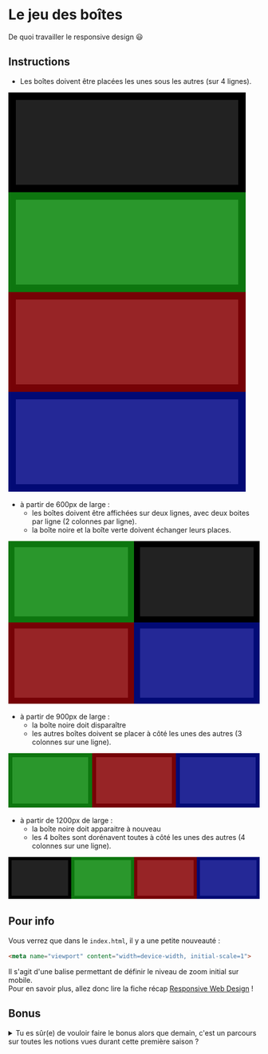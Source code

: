 # Le jeu des boîtes

De quoi travailler le responsive design :smiley:

## Instructions

* Les boîtes doivent être placées les unes sous les autres (sur 4 lignes).

![xs](images/xs.png)

* à partir de 600px de large :
  + les boîtes doivent être affichées sur deux lignes, avec deux boites par ligne (2 colonnes par ligne).
  + la boîte noire et la boîte verte doivent échanger leurs places.

![sm](images/sm.png)

* à partir de 900px de large :
  + la boîte noire doit disparaître
  + les autres boîtes doivent se placer à côté les unes des autres (3 colonnes sur une ligne).

![md](images/md.png)

* à partir de 1200px de large :
  + la boîte noire doit apparaitre à nouveau
  + les 4 boîtes sont dorénavent toutes à côté les unes des autres (4 colonnes sur une ligne).

![lg](images/lg.png)


## Pour info

Vous verrez que dans le `index.html`, il y a une petite nouveauté :
```html
<meta name="viewport" content="width=device-width, initial-scale=1">
```

Il s'agit d'une balise permettant de définir le niveau de zoom initial sur mobile.  
Pour en savoir plus, allez donc lire la fiche récap [Responsive Web Design](https://kourou.oclock.io/ressources/fiche-recap/rwd/) !


## Bonus

<details><summary>Tu es sûr(e) de vouloir faire le bonus alors que demain, c'est un parcours sur toutes les notions vues durant cette première saison ?</summary>

A priori, oui.  
Tu peux trouver le [bonus ici](bonus.md)

</details>
